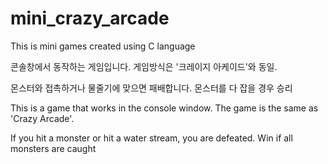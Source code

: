 # mini_crazy_arcade
This is mini games created using C language


콘솔창에서 동작하는 게임입니다.
게임방식은 '크레이지 아케이드'와 동일.

몬스터와 접촉하거나 물줄기에 맞으면 패배합니다.
몬스터를 다 잡을 경우 승리

This is a game that works in the console window.
The game is the same as 'Crazy Arcade'.

If you hit a monster or hit a water stream, you are defeated.
Win if all monsters are caught
